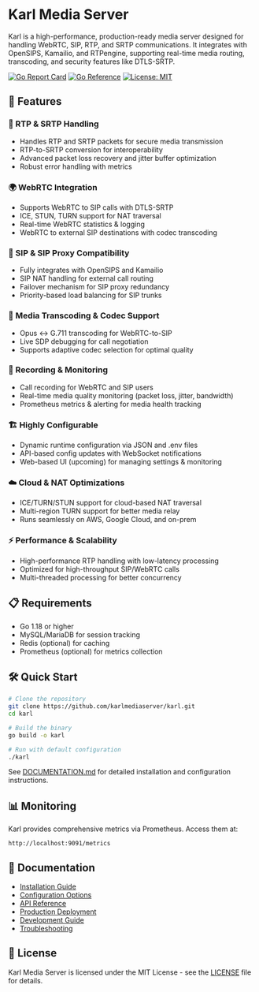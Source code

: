 # Karl Media Server

Karl is a high-performance, production-ready media server designed for handling WebRTC, SIP, RTP, and SRTP communications. It integrates with OpenSIPS, Kamailio, and RTPengine, supporting real-time media routing, transcoding, and security features like DTLS-SRTP.

[![Go Report Card](https://goreportcard.com/badge/github.com/karlmediaserver/karl)](https://goreportcard.com/report/github.com/karlmediaserver/karl)
[![Go Reference](https://pkg.go.dev/badge/github.com/karlmediaserver/karl.svg)](https://pkg.go.dev/github.com/karlmediaserver/karl)
[![License: MIT](https://img.shields.io/badge/License-MIT-yellow.svg)](https://opensource.org/licenses/MIT)

## 🚀 Features

### 🔹 RTP & SRTP Handling
- Handles RTP and SRTP packets for secure media transmission
- RTP-to-SRTP conversion for interoperability
- Advanced packet loss recovery and jitter buffer optimization
- Robust error handling with metrics

### 🌍 WebRTC Integration
- Supports WebRTC to SIP calls with DTLS-SRTP
- ICE, STUN, TURN support for NAT traversal
- Real-time WebRTC statistics & logging
- WebRTC to external SIP destinations with codec transcoding

### 📡 SIP & SIP Proxy Compatibility
- Fully integrates with OpenSIPS and Kamailio
- SIP NAT handling for external call routing
- Failover mechanism for SIP proxy redundancy
- Priority-based load balancing for SIP trunks

### 🔄 Media Transcoding & Codec Support
- Opus ↔ G.711 transcoding for WebRTC-to-SIP
- Live SDP debugging for call negotiation
- Supports adaptive codec selection for optimal quality

### 🎥 Recording & Monitoring
- Call recording for WebRTC and SIP users
- Real-time media quality monitoring (packet loss, jitter, bandwidth)
- Prometheus metrics & alerting for media health tracking

### 🏗️ Highly Configurable
- Dynamic runtime configuration via JSON and .env files
- API-based config updates with WebSocket notifications
- Web-based UI (upcoming) for managing settings & monitoring

### ☁️ Cloud & NAT Optimizations
- ICE/TURN/STUN support for cloud-based NAT traversal
- Multi-region TURN support for better media relay
- Runs seamlessly on AWS, Google Cloud, and on-prem

### ⚡ Performance & Scalability
- High-performance RTP handling with low-latency processing
- Optimized for high-throughput SIP/WebRTC calls
- Multi-threaded processing for better concurrency

## 📋 Requirements

- Go 1.18 or higher
- MySQL/MariaDB for session tracking
- Redis (optional) for caching
- Prometheus (optional) for metrics collection

## 🛠️ Quick Start

```bash
# Clone the repository
git clone https://github.com/karlmediaserver/karl.git
cd karl

# Build the binary
go build -o karl

# Run with default configuration
./karl
```

See [DOCUMENTATION.md](./DOCUMENTATION.md) for detailed installation and configuration instructions.

## 📊 Monitoring

Karl provides comprehensive metrics via Prometheus. Access them at:

```
http://localhost:9091/metrics
```

## 📃 Documentation

- [Installation Guide](./DOCUMENTATION.md#installation)
- [Configuration Options](./DOCUMENTATION.md#configuration)
- [API Reference](./DOCUMENTATION.md#api-reference)
- [Production Deployment](./PRODUCTION-READY.md)
- [Development Guide](./DOCUMENTATION.md#development)
- [Troubleshooting](./DOCUMENTATION.md#troubleshooting)

## 📝 License

Karl Media Server is licensed under the MIT License - see the [LICENSE](LICENSE) file for details.
